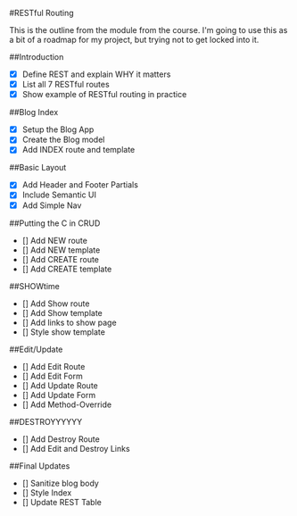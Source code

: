 #RESTful Routing

This is the outline from the module from the course. I'm going to use this as a bit of a roadmap for my project, but trying not to get locked into it.

##Introduction
- [x] Define REST and explain WHY it matters
- [x] List all 7 RESTful routes
- [x] Show example of RESTful routing in practice

##Blog Index
- [x] Setup the Blog App
- [x] Create the Blog model
- [x] Add INDEX route and template

##Basic Layout
- [x] Add Header and Footer Partials
- [x] Include Semantic UI
- [x] Add Simple Nav

##Putting the C in CRUD
- [] Add NEW route
- [] Add NEW template
- [] Add CREATE route
- [] Add CREATE template

##SHOWtime
- [] Add Show route
- [] Add Show template
- [] Add links to show page
- [] Style show template

##Edit/Update
- [] Add Edit Route
- [] Add Edit Form
- [] Add Update Route
- [] Add Update Form
- [] Add Method-Override

##DESTROYYYYYY
- [] Add Destroy Route
- [] Add Edit and Destroy Links

##Final Updates
- [] Sanitize blog body
- [] Style Index
- [] Update REST Table
